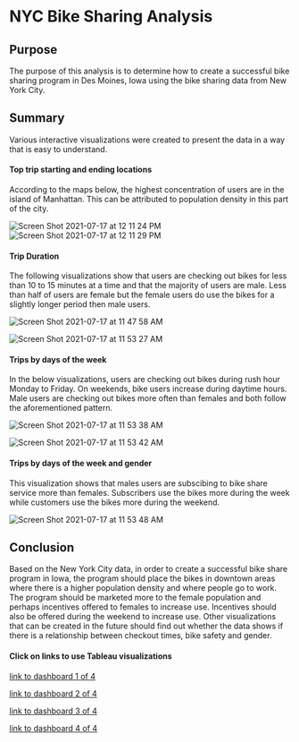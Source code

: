 # NYC Bike Sharing Analysis

## Purpose
The purpose of this analysis is to determine how to create a successful bike sharing program in Des Moines, Iowa using the bike sharing data from New York City. 

## Summary

Various  interactive visualizations were created to present the data in a way that is easy to understand.

#### Top trip starting and ending locations
According to the maps below, the highest concentration of users are in the island of Manhattan. This can be attributed to population density in this part of the city.

![Screen Shot 2021-07-17 at 12 11 24 PM](https://user-images.githubusercontent.com/81889167/126043129-9fb6979d-7dda-4a24-997e-48519f7b33ff.png)
![Screen Shot 2021-07-17 at 12 11 29 PM](https://user-images.githubusercontent.com/81889167/126043142-92b3cb9a-bbff-4f16-8915-e22d8f47912e.png)

#### Trip Duration
The following visualizations show that users are checking out bikes for less than 10 to 15 minutes at a time and that the majority of users are male. Less than half of users are female but the female users do use the bikes for a slightly longer period then male users. 

![Screen Shot 2021-07-17 at 11 47 58 AM](https://user-images.githubusercontent.com/81889167/126043080-613deb98-1b5e-4800-a494-c58a9925ba9d.png)

![Screen Shot 2021-07-17 at 11 53 27 AM](https://user-images.githubusercontent.com/81889167/126043082-77b6948c-817c-4970-b635-c50a9fa09911.png)

#### Trips by days of the week
In the below visualizations, users are checking out bikes during rush hour Monday to Friday. On weekends, bike users increase during daytime hours. Male users are checking out bikes more often than females and both follow the aforementioned pattern. 

![Screen Shot 2021-07-17 at 11 53 38 AM](https://user-images.githubusercontent.com/81889167/126043083-fdeeadb5-c5b0-426c-b7b7-ff3f5aa61162.png)


![Screen Shot 2021-07-17 at 11 53 42 AM](https://user-images.githubusercontent.com/81889167/126043086-6ba1a4f3-6696-4bc5-80a0-67b73f2ba7f3.png)

#### Trips by days of the week and gender

This visualization shows that males users are subscibing to bike share service more than females. Subscribers use the bikes more during the week while customers use the bikes more during the weekend. 

![Screen Shot 2021-07-17 at 11 53 48 AM](https://user-images.githubusercontent.com/81889167/126043088-16e0d738-c8e2-4d72-a45c-54410ec982ac.png)


## Conclusion
Based on the New York City data, in order to create a successful bike share program in Iowa, the program should place the bikes in downtown areas where there is a higher population density and where people go to work. The program should be marketed more to the female population and perhaps incentives offered to females to increase use. Incentives should also be offered during the weekend to increase use. Other visualizations that can be created in the future should find out whether the data shows if there is a relationship between checkout times, bike safety and gender. 


#### Click on links to use Tableau visualizations
[link to dashboard 1 of 4](https://public.tableau.com/app/profile/esther7997/viz/bikesharechallenge/NYCCitibikeAnalysis?publish=yes)

[link to dashboard 2 of 4](https://public.tableau.com/app/profile/esther7997/viz/bikesharechallenge/NYCCitibikeAnalysiscontinued?publish=yes)

[link to dashboard 3 of 4](https://public.tableau.com/app/profile/esther7997/viz/bikesharechallenge/NYCCitibikeAnalysiscontd?publish=yes)

[link to dashboard 4 of 4](https://public.tableau.com/app/profile/esther7997/viz/bikesharechallenge/Dashboard5?publish=yes)


